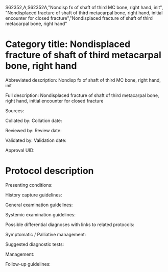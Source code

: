S62352,A,S62352A,"Nondisp fx of shaft of third MC bone, right hand, init", "Nondisplaced fracture of shaft of third metacarpal bone, right hand, initial encounter for closed fracture","Nondisplaced fracture of shaft of third metacarpal bone, right hand"
# Category title: Nondisplaced fracture of shaft of third metacarpal bone, right hand

Abbreviated description: Nondisp fx of shaft of third MC bone, right hand, init

Full description: Nondisplaced fracture of shaft of third metacarpal bone, right hand, initial encounter for closed fracture

Sources:

Collated by:
Collation date:

Reviewed by:
Review date:

Validated by:
Validation date:

Approval UID:

# Protocol description

Presenting conditions:

History capture guidelines:

General examination guidelines:

Systemic examination guidelines:

Possible differential diagnoses with links to related protocols:

Symptomatic / Palliative management:

Suggested diagnostic tests:

Management:

Follow-up guidelines:
